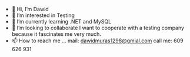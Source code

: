 - 👋 Hi, I’m Dawid
- 👀 I’m interested in Testing
- 🌱 I’m currently learning .NET and MySQL
- 💞️ I’m looking to collaborate I want to cooperate with a testing company because it fascinates me very much.
- 📫 How to reach me ...
      mail: dawidmuras1298@gmial.com
      call me: 609 626 931
